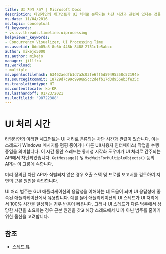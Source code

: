 ```yaml
---
title: UI 처리 시간 | Microsoft Docs
description: 타임라인의 세그먼트가 UI 처리로 분류되는 차단 시간과 관련이 있다는 것을 알아봅니다.
ms.date: 11/04/2016
ms.topic: conceptual
f1_keywords:
- vs.cv.threads.timeline.uiprocessing
helpviewer_keywords:
- Concurrency Visualizer, UI Processing Time
ms.assetid: 0ddb05a3-8c6b-448b-8488-2751c1e5abcc
author: mikejo5000
ms.author: mikejo
manager: jillfra
ms.workload:
- multiple
ms.openlocfilehash: 63462aedfb1d7a2c03fe6ff5d59495358c52194e
ms.sourcegitcommit: 18729d7c99c999865cc2defb17d3d956eb3fe35c
ms.translationtype: HT
ms.contentlocale: ko-KR
ms.lasthandoff: 01/23/2021
ms.locfileid: "98722388"
---
```

# <a name="ui-processing-time"></a>UI 처리 시간
타임라인의 이러한 세그먼트는 UI 처리로 분류되는 차단 시간과 관련이 있습니다. 이는 스레드가 Windows 메시지를 펌핑 중이거나 다른 UI(사용자 인터페이스) 작업을 수행 중임을 의미합니다. 이 시간 동안 스레드는 동시성 시각화 도우미가 UI 처리로 간주되는 API에서 차단되었습니다. `GetMessage()` 및 `MsgWaitForMultipleObjects()` 등의 API는 이 그룹에 속합니다.

 미리 정의된 차단 API가 식별되지 않은 경우 호출 스택 및 프로필 보고서를 검토하여 지연의 근본 원인을 확인합니다.

 UI 처리 범주는 GUI 애플리케이션의 응답성을 이해하는 데 도움이 되며 UI 응답성에 종속된 애플리케이션에서 유용합니다. 예를 들어 애플리케이션의 UI 스레드가 UI 처리에서 100% 시간을 달성하는 경우 반응이 빠릅니다. 그러나 UI 스레드가 다른 범주에서 상당한 시간을 소요하는 경우 근본 원인을 찾고 해당 스레드에서 UI가 아닌 범주를 줄이기 위한 옵션을 고려합니다.

## <a name="see-also"></a>참조
- [스레드 뷰](../profiling/threads-view-parallel-performance.md)